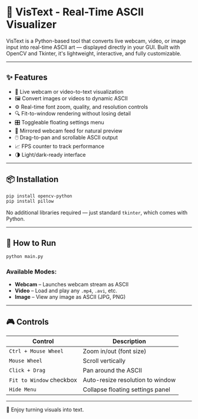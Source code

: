 
# 🎥 VisText - Real-Time ASCII Visualizer

VisText is a Python-based tool that converts live webcam, video, or image input into real-time ASCII art — displayed directly in your GUI. Built with OpenCV and Tkinter, it's lightweight, interactive, and fully customizable.

---

## ✨ Features

- 🔁 Live webcam or video-to-text visualization
- 🖼 Convert images or videos to dynamic ASCII
- ⚙️ Real-time font zoom, quality, and resolution controls
- 🔍 Fit-to-window rendering without losing detail
- 🎛 Toggleable floating settings menu
- 🎥 Mirrored webcam feed for natural preview
- 🖱️ Drag-to-pan and scrollable ASCII output
- 📈 FPS counter to track performance
- 🌗 Light/dark-ready interface

---

## 📦 Installation

```bash
pip install opencv-python
pip install pillow
```

No additional libraries required — just standard `tkinter`, which comes with Python.

---

## 🚀 How to Run

```bash
python main.py
```

### Available Modes:
- **Webcam** – Launches webcam stream as ASCII
- **Video** – Load and play any `.mp4`, `.avi`, etc.
- **Image** – View any image as ASCII (JPG, PNG)

---

## 🎮 Controls

| Control                  | Description                         |
|--------------------------|-------------------------------------|
| `Ctrl + Mouse Wheel`     | Zoom in/out (font size)             |
| `Mouse Wheel`            | Scroll vertically                   |
| `Click + Drag`           | Pan around the ASCII                |
| `Fit to Window` checkbox | Auto-resize resolution to window    |
| `Hide Menu`              | Collapse floating settings panel    |

---

🖤 Enjoy turning visuals into text.
